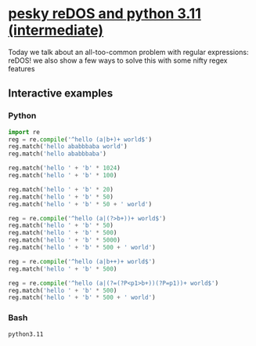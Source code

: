 # [pesky reDOS and python 3.11 (intermediate)](https://youtu.be/ECbls57_3jE)

Today we talk about an all-too-common problem with regular expressions: reDOS!  we also show a few ways to solve this with some nifty regex features

## Interactive examples

### Python

```python
import re
reg = re.compile('^hello (a|b+)+ world$')
reg.match('hello ababbbaba world')
reg.match('hello ababbbaba')

reg.match('hello ' + 'b' * 1024)
reg.match('hello ' + 'b' * 100)

reg.match('hello ' + 'b' * 20)
reg.match('hello ' + 'b' * 50)
reg.match('hello ' + 'b' * 50 + ' world')

reg = re.compile('^hello (a|(?>b+))+ world$')
reg.match('hello ' + 'b' * 50)
reg.match('hello ' + 'b' * 500)
reg.match('hello ' + 'b' * 5000)
reg.match('hello ' + 'b' * 500 + ' world')

reg = re.compile('^hello (a|b++)+ world$')
reg.match('hello ' + 'b' * 500)

reg = re.compile('^hello (a|(?=(?P<p1>b+))(?P=p1))+ world$')
reg.match('hello ' + 'b' * 500)
reg.match('hello ' + 'b' * 500 + ' world')
```

### Bash

```bash
python3.11
```
